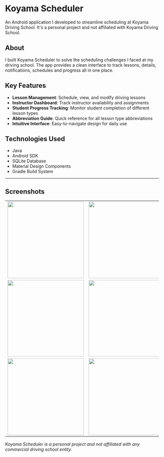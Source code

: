 # Koyama Scheduler

An Android application I developed to streamline scheduling at Koyama Driving School. It's a personal project and not affiliated with Koyama Driving School.

## About

I built Koyama Scheduler to solve the scheduling challenges I faced at my driving school. The app provides a clean interface to track lessons, details, notifications, schedules and progress all in one place.

## Key Features

* **Lesson Management**: Schedule, view, and modify driving lessons
* **Instructor Dashboard**: Track instructor availability and assignments
* **Student Progress Tracking**: Monitor student completion of different lesson types
* **Abbreviation Guide**: Quick reference for all lesson type abbreviations
* **Intuitive Interface**: Easy-to-navigate design for daily use

## Technologies Used

* Java
* Android SDK
* SQLite Database
* Material Design Components
* Gradle Build System

---

## Screenshots

<div align="center">
  <table>
    <tr>
      <td><img src="https://github.com/user-attachments/assets/9c794ccd-0da5-47f5-9d0f-ff40e94e5e00" width="250"/></td>
      <td><img src="https://github.com/user-attachments/assets/31ed76fe-0eca-43b3-9d9f-8ca85a281f72" width="250"/></td>
      <td><img src="https://github.com/user-attachments/assets/808f60df-3482-4a0d-8f2f-a62990aa6571" width="250"/></td>
    </tr>
    <tr>
      <td><img src="https://github.com/user-attachments/assets/c76ed8a9-1dae-48dc-9571-381f78fda7fc" width="250"/></td>
      <td><img src="https://github.com/user-attachments/assets/632edd72-c8f8-4980-81aa-6f240a5a41f8" width="250"/></td>
      <td><img src="https://github.com/user-attachments/assets/f199bb9f-7b86-424c-b589-69eb1f62cd8a" width="250"/></td>
    </tr>
    <tr>
      <td><img src="https://github.com/user-attachments/assets/fceea486-8b59-47ed-b8c6-379b5c641dbb" width="250"/></td>
      <td><img src="https://github.com/user-attachments/assets/0e5afc05-f13a-4b8f-9797-788c57662a73" width="250"/></td>
      <td></td>
    </tr>
  </table>
</div>

*Koyama Scheduler is a personal project and not affiliated with any commercial driving school entity.* 

